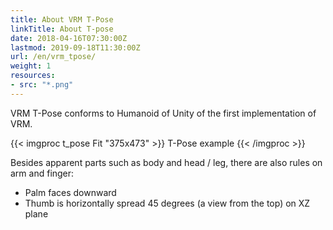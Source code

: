 ```yaml
---
title: About VRM T-Pose
linkTitle: About T-pose
date: 2018-04-16T07:30:00Z
lastmod: 2019-09-18T11:30:00Z
url: /en/vrm_tpose/
weight: 1
resources:
- src: "*.png"
---
```


VRM T-Pose conforms to Humanoid of Unity of the first implementation of VRM.

{{< imgproc t_pose Fit "375x473" >}}
T-Pose example
{{< /imgproc >}}

Besides apparent parts such as body and head / leg, there are also rules on arm and finger:

* Palm faces downward
* Thumb is horizontally spread 45 degrees (a view from the top) on XZ plane

[^tpose]: [Mecanim Humanoids](https://blogs.unity3d.com/2014/05/26/mecanim-humanoids/)
